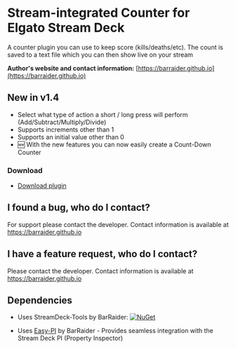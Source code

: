 # Stream-integrated Counter for Elgato Stream Deck

A counter plugin you can use to keep score (kills/deaths/etc). The count is saved to a text file which you can then show live on your stream

**Author's website and contact information:** [https://barraider.github.io](https://barraider.github.io)

## New in v1.4
- Select what type of action a short / long press will perform (Add/Subtract/Multiply/Divide)
- Supports increments other than 1
- Supports an initial value other than 0
- :new: With the new features you can now easily create a Count-Down Counter

### Download

* [Download plugin](https://github.com/BarRaider/streamdeck-streamcounter/releases)

## I found a bug, who do I contact?
For support please contact the developer. Contact information is available at https://barraider.github.io

## I have a feature request, who do I contact?
Please contact the developer. Contact information is available at https://barraider.github.io

## Dependencies
* Uses StreamDeck-Tools by BarRaider: [![NuGet](https://img.shields.io/nuget/v/streamdeck-tools.svg?style=flat)](https://www.nuget.org/packages/streamdeck-tools)

* Uses [Easy-PI](https://github.com/BarRaider/streamdeck-easypi) by BarRaider - Provides seamless integration with the Stream Deck PI (Property Inspector) 


